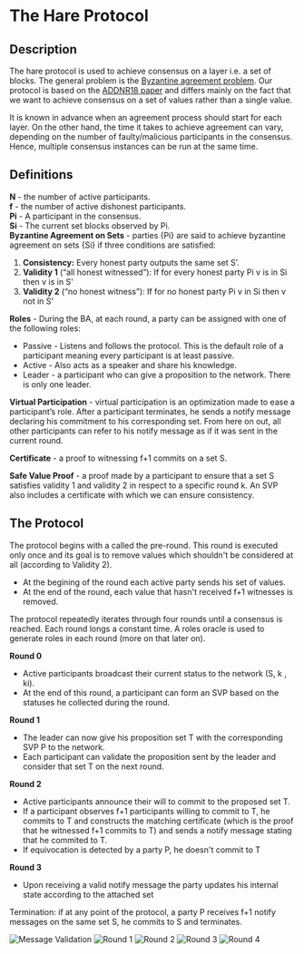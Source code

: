 # The Hare Protocol

## Description
The hare protocol is used to achieve consensus on a layer i.e. a set of blocks. The general problem is the [Byzantine agreement problem](https://en.wikipedia.org/wiki/Quantum_Byzantine_agreement). Our protocol is based on the [ADDNR18 paper](https://eprint.iacr.org/2018/1028.pdf) and differs mainly on the fact that we want to achieve consensus on a set of values rather than a single value.

It is known in advance when an agreement process should start for each layer. On the other hand, the time it takes to achieve agreement can vary, depending on the number of faulty/malicious participants in the consensus. Hence,  multiple consensus instances can be run at the same time.


## Definitions
**N** - the number of active participants. <br />
**f** - the number of active dishonest participants. <br />
**Pi** - A participant in the consensus. <br />
**Si** - The current set blocks observed by Pi. <br />
**Byzantine Agreement on Sets** - parties {Pi} are said to achieve byzantine agreement on sets {Si} if three conditions are satisfied:
1. **Consistency:** Every honest party outputs the same set S’.
2. **Validity 1** (“all honest witnessed”): If for every honest party Pi v is in Si then v is in S'
3. **Validity 2** (“no honest witness”): If for no honest party Pi v in Si then v not in S'

**Roles** - During the BA, at each round, a party can be assigned with one of the following roles:
* Passive - Listens and follows the protocol. This is the default role of a participant meaning every participant is at least passive.
* Active - Also acts as a speaker and share his knowledge.
* Leader - a participant who can give a proposition to the network. There is only one leader.

**Virtual Participation** - virtual participation is an optimization made to ease a participant’s role. After a participant terminates, he sends a notify message declaring his commitment to his corresponding set. From here on out, all other participants can refer to his notify message as if it was sent in the current round.

**Certificate** - a proof to witnessing f+1 commits on a set S.

**Safe Value Proof** - a proof made by a participant to ensure that a set S satisfies validity 1 and validity 2 in respect to a specific round k. An SVP also includes a certificate with which we can ensure consistency.

## The Protocol
The protocol begins with a called the pre-round. This round is executed only once and its goal is to remove values which shouldn't be considered at all (according to Validity 2).
* At the begining of the round each active party sends his set of values.
* At the end of the round, each value that hasn't received f+1 witnesses is removed.


The protocol repeatedly iterates through four rounds until a consensus is reached. Each round longs a constant time. A roles oracle is used to generate roles in each round (more on that later on).

**Round 0**
* Active participants broadcast their current status to the network (S, k , ki).
* At the end of this round, a participant can form an SVP based on the statuses he collected during the round.

**Round 1**
* The leader can now give his proposition set T with the corresponding SVP P to the network.
* Each participant can validate the proposition sent by the leader and consider that set T on the next round.

**Round 2**
* Active participants announce their will to commit to the proposed set T.
* If a participant observes f+1 participants willing to commit to T, he commits to T and constructs the matching certificate (which is the proof that he witnessed f+1 commits to T) and sends a notify message stating that he commited to T.
* If equivocation is detected by a party P, he doesn't commit to T

**Round 3**
* Upon receiving a valid notify message the party updates his internal state according to the attached set


Termination: if at any point of the protocol, a party P receives f+1 notify messages on the same set S, he commits to S and terminates.



![Message Validation](https://raw.githubusercontent.com/spacemeshos/protocol/hare/hare/svg/msg_validation.svg?sanitize=true)
![Round 1](https://raw.githubusercontent.com/spacemeshos/protocol/hare/hare/svg/round1.svg?sanitize=true)
![Round 2](https://raw.githubusercontent.com/spacemeshos/protocol/hare/hare/svg/round2.svg?sanitize=true)
![Round 3](https://raw.githubusercontent.com/spacemeshos/protocol/hare/hare/svg/round3.svg?sanitize=true)
![Round 4](https://raw.githubusercontent.com/spacemeshos/protocol/hare/hare/svg/round4.svg?sanitize=true)
